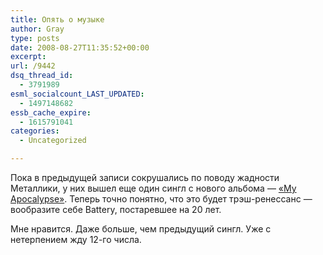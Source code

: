 ```yaml
---
title: Опять о музыке
author: Gray
type: posts
date: 2008-08-27T11:35:52+00:00
excerpt:
url: /9442
dsq_thread_id:
  - 3791989
esml_socialcount_LAST_UPDATED:
  - 1497148682
essb_cache_expire:
  - 1615791041
categories:
  - Uncategorized

---
```








Пока в предыдущей записи сокрушались по поводу жадности Металлики, у них вышел еще один сингл с нового альбома &#8212; <a href="http://phobos.apple.com/WebObjects/MZStore.woa/wa/viewAlbum?id=288891078&s=143441" target="_blank">&#171;My Apocalypse&#187;</a>. Теперь точно понятно, что это будет трэш-ренессанс &#8212; вообразите себе Battery, постаревшее на 20 лет.

Мне нравится. Даже больше, чем предыдущий сингл. Уже с нетерпением жду 12-го числа.